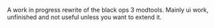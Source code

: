 A work in progress rewrite of the black ops 3 modtools. Mainly ui work, unfinished and not useful unless you want to extend it.
